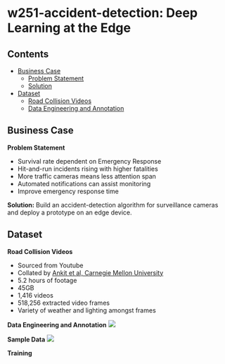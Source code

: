 

# w251-accident-detection: Deep Learning at the Edge
## Contents
* [Business Case](#Business-Case)
  * [Problem Statement](#Problem-Statement)
  * [Solution](#Solution)
* [Dataset](#Dataset)
  * [Road Collision Videos](#Road-Collision-Videos)
  * [Data Engineering and Annotation](#Data-Engineering-and-Annotation)

## Business Case
**Problem Statement**
* Survival rate dependent on Emergency Response
* Hit-and-run incidents rising with higher fatalities
* More traffic cameras means less attention span
* Automated notifications can assist monitoring
* Improve emergency response time

**Solution:** Build an accident-detection algorithm for surveillance cameras and deploy a prototype on an edge device.

## Dataset

**Road Collision Videos**
* Sourced from Youtube
* Collated by [Ankit et al, Carnegie Mellon University](https://www.researchgate.net/publication/327732949_Accident_Forecasting_in_CCTV_Traffic_Camera_Videos)
* 5.2 hours of footage
* 45GB
* 1,416 videos
* 518,256 extracted video frames
* Variety of weather and lighting amongst frames

**Data Engineering and Annotation**
![](https://raw.githubusercontent.com/saifrais/w251-accident-detection/master/images/dataflow.png)

**Sample Data**
![](https://raw.githubusercontent.com/saifrais/w251-accident-detection/master/images/sample_data.png)

**Training**
























